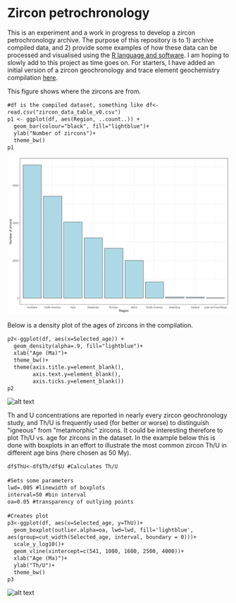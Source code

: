 # Zircon petrochronology
This is an experiment and a work in progress to develop a zircon petrochronology archive. The purpose of this repository is to 1) archive compiled data, and 2) provide some examples of how these data can be processed and visualised using the [R language and software](https://www.r-project.org/). I am hoping to slowly add to this project as time goes on. For starters, I have added an initial version of a zircon geochronology and trace element geochemistry compilation [here](https://github.com/cverdel/zircon_petrochronology/blob/main/zircon_data_table_v0.csv). 

This figure shows where the zircons are from.
```
#df is the compiled dataset, something like df<-read.csv("zircon_data_table_v0.csv")
p1 <- ggplot(df, aes(Region, ..count..)) +
  geom_bar(colour="black", fill="lightblue")+
  ylab("Number of zircons")+
  theme_bw()
p1
```
![alt text][region_plot]

[region_plot]: https://github.com/cverdel/zircon_petrochronology/blob/main/figures/Rplot2.jpeg?raw=true


Below is a density plot of the ages of zircons in the compilation.
```
p2<-ggplot(df, aes(x=Selected_age)) + 
  geom_density(alpha=.9, fill="lightblue")+
  xlab("Age (Ma)")+
  theme_bw()+
  theme(axis.title.y=element_blank(),
        axis.text.y=element_blank(),
        axis.ticks.y=element_blank())
p2
````
![alt text][age_plot]

[age_plot]: https://github.com/cverdel/zircon_petrochronology/blob/main/figures/Rplot_age_density.jpeg?raw=true

Th and U concentrations are reported in nearly every zircon geochronology study, and Th/U is frequently used (for better or worse) to distinguish "igneous" from "metamorphic" zircons. It could be interesting therefore to plot Th/U vs. age for zircons in the dataset. In the example below this is done with boxplots in an effort to illustrate the most common zircon Th/U in different age bins (here chosen as 50 My). 
```
df$ThU<-df$Th/df$U #Calculates Th/U

#Sets some parameters
lwd=.005 #linewidth of boxplots
interval=50 #bin interval
oa=0.05 #transparency of outlying points

#Creates plot
p3<-ggplot(df, aes(x=Selected_age, y=ThU))+
  geom_boxplot(outlier.alpha=oa, lwd=lwd, fill='lightblue', aes(group=cut_width(Selected_age, interval, boundary = 0)))+
  scale_y_log10()+
  geom_vline(xintercept=c(541, 1000, 1600, 2500, 4000))+
  xlab("Age (Ma)")+
  ylab("Th/U")+
  theme_bw()
p3
````
![alt text][ThU_plot]

[ThU_plot]: https://github.com/cverdel/zircon_petrochronology/blob/main/figures/Rplot_ThU_boxplot.jpeg?raw=true



